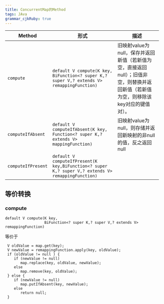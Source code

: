 ```yaml
---
title: ConcurrentMap的Method 
tags: JAva
grammar_cjkRuby: true
---
```



| Method | 形式|描述|
|---|---|---|
| ```compute``` |  ```default V compute(K key, BiFunction<? super K,? super V,? extends V> remappingFunction)``` | 旧映射value为null，保存并返回新值（若新值为空，直接返回null）；旧值非空，则替换并返回新值（若新值为空，则移除该key对应的键值对）。 |
| ```computeIfAbsent``` | ```default V computeIfAbsent(K key, Function<? super K,? extends V> mappingFunction)``` |旧映射value为null，则存储并返回新映射的非null的值，反之返回null|
| ```computeIfPresent``` | ```default V computeIfPresent(K key,BiFunction<? super K,? super V,? extends V> remappingFunction)``` | |
## 等价转换

### compute

```
default V compute(K key,
                  BiFunction<? super K,? super V,? extends V> remappingFunction)
```
等价于
```
 V oldValue = map.get(key);
 V newValue = remappingFunction.apply(key, oldValue);
 if (oldValue != null ) {
    if (newValue != null)
       map.replace(key, oldValue, newValue);
    else
       map.remove(key, oldValue);
 } else {
    if (newValue != null)
       map.putIfAbsent(key, newValue);
    else
       return null;
 }
```